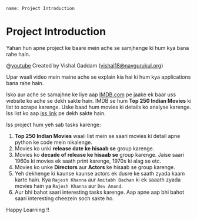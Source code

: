 ```ngMeta
name: Project Introduction
```

# Project Introduction

Yahan hun apne project ke baare mein ache se samjhenge ki hum kya bana rahe hain.

@[youtube](https://studio.youtube.com/video/4xcdR0HT_zE/edit)
Created by Vishal Gaddam (vishal18@navgurukul.org)

Upar waali video mein maine ache se explain kia hai ki hum kya applications bana rahe hain.

Isko aur ache se samajhne ke liye aap [IMDB.com](https://imdb.com) pe jaake ek baar uss website ko ache se dekh sakte hain. IMDB se hum **Top 250 Indian Movies** ki list to scrape karenge. Uske baad hum movies ki details ko analyse karenge. Iss list ko aap [iss link](https://www.imdb.com/india/top-rated-indian-movies?ref_=nv_mv_250_in) pe dekh sakte hain.

Iss project hum yeh sab tasks karenge:

1. **Top 250 Indian Movies** waali list mein se saari movies ki detail apne python ke code mein nikalenge.
2. Movies ko unki **release date ke hisaab se** group karenge.
3. Movies ko **decade of release ke hisaab se** group karenge. Jaise saari 1960s ki movies ek saath print karenge, 1970s ki alag se etc.
4. Movies ko unke **Directors** aur **Actors** ke hisaab se group karenge.
5. Yeh dekhenge ki kaunse kaunse actors ek dusre ke saath zyada kaam karte hain. Kya `Rajesh Khanna` aur `Amitabh Bachan` ki ek saaath zyada movies hain ya `Rajesh Khanna` aur `Dev Anand`. 
6. Aur bhi bahot saari interesting tasks karenge. Aap apne aap bhi bahot saari interesting cheezein soch sakte ho.

Happy Learning !!
